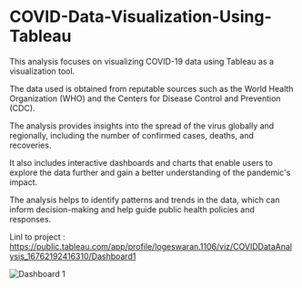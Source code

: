 # COVID-Data-Visualization-Using-Tableau

This analysis focuses on visualizing COVID-19 data using Tableau as a visualization tool. 

The data used is obtained from reputable sources such as the World Health Organization (WHO) and the Centers for Disease Control and Prevention (CDC). 

The analysis provides insights into the spread of the virus globally and regionally, including the number of confirmed cases, deaths, and recoveries. 

It also includes interactive dashboards and charts that enable users to explore the data further and gain a better understanding of the pandemic's impact. 

The analysis helps to identify patterns and trends in the data, which can inform decision-making and help guide public health policies and responses.

Linl to project : https://public.tableau.com/app/profile/logeswaran.1106/viz/COVIDDataAnalysis_16762192416310/Dashboard1


![Dashboard 1](https://user-images.githubusercontent.com/111060707/218657073-1eab63f6-3093-4ff0-b932-5577fa1ff6d0.png)
